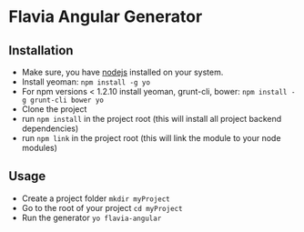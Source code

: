 Flavia Angular Generator
========================

Installation
------------

* Make sure, you have [nodejs](http://nodejs.org) installed on your system.
* Install yeoman: `npm install -g yo`
* For npm versions < 1.2.10 install yeoman, grunt-cli, bower: `npm install -g grunt-cli bower yo`
* Clone the project
* run `npm install` in the project root (this will install all project backend dependencies)
* run `npm link` in the project root (this will link the module to your node modules)

Usage
-----------

* Create a project folder `mkdir myProject`
* Go to the root of your project `cd myProject`
* Run the generator `yo flavia-angular`